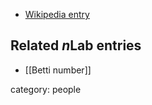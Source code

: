 
* [Wikipedia entry](https://en.wikipedia.org/wiki/Enrico_Betti)

## Related $n$Lab entries

* [[Betti number]]

category: people
